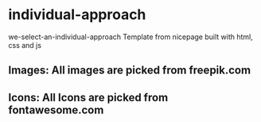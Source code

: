 # individual-approach
we-select-an-individual-approach Template from nicepage built with html, css and js
## Images: All images are picked from freepik.com
## Icons: All Icons are picked from fontawesome.com
